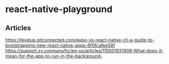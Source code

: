 # react-native-playground
## Articles
  https://levelup.gitconnected.com/expo-vs-react-native-cli-a-guide-to-bootstrapping-new-react-native-apps-6f0fcafee58f
  https://support.xy.company/hc/en-us/articles/115001931908-What-does-it-mean-for-the-app-to-run-in-the-background-
